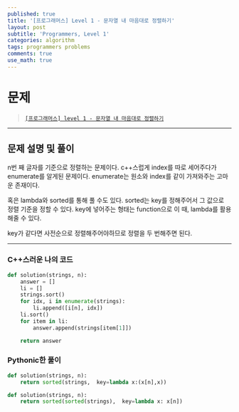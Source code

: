 ```yaml
---
published: true
title: '[프로그래머스] Level 1 - 문자열 내 마음대로 정렬하기'
layout: post
subtitle: 'Programmers, Level 1'
categories: algorithm
tags: programmers problems
comments: true
use_math: true
---
```


# **문제**

> [`[프로그래머스] level 1 - 문자열 내 마음대로 정렬하기`](https://school.programmers.co.kr/learn/courses/30/lessons/12915)

---
## **문제 설명 및 풀이**

n번 째 글자를 기준으로 정렬하는 문제이다. c++스럽게 index를 따로 세어주다가 enumerate를 알게된 문제이다. enumerate는 원소와 index를 같이 가져와주는 고마운 존재이다.

혹은 lambda와 sorted를 통해 풀 수도 있다. sorted는 key를 정해주어서 그 값으로 정렬 기준을 정할 수 있다. key에 넣어주는 형태는 function으로 이 때, lambda를 활용해줄 수 있다.

key가 같다면 사전순으로 정렬해주어야하므로 정렬을 두 번해주면 된다.

---
### C++스러운 나의 코드
```python
def solution(strings, n):
    answer = []
    li = []
    strings.sort()
    for idx, i in enumerate(strings):
        li.append([i[n], idx])
    li.sort()
    for item in li:
        answer.append(strings[item[1]])

    return answer
```

### Pythonic한 풀이
```python
def solution(strings, n):
    return sorted(strings,  key=lambda x:(x[n],x))
```

```python
def solution(strings, n):
    return sorted(sorted(strings),  key=lambda x: x[n])
```
